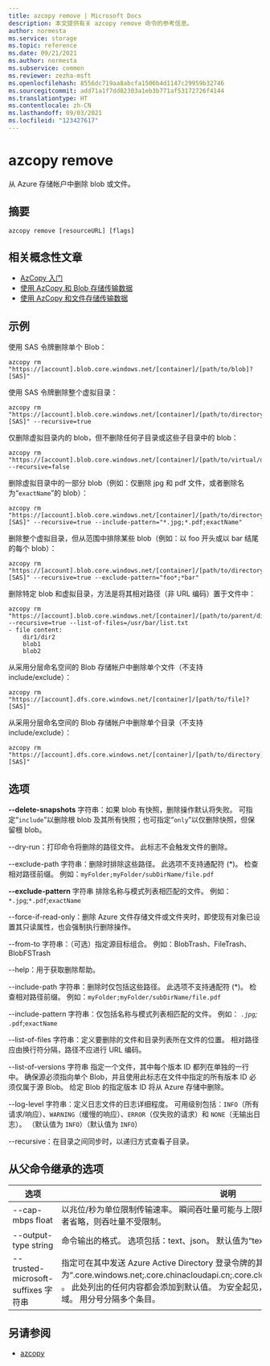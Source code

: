 ```yaml
---
title: azcopy remove | Microsoft Docs
description: 本文提供有关 azcopy remove 命令的参考信息。
author: normesta
ms.service: storage
ms.topic: reference
ms.date: 09/21/2021
ms.author: normesta
ms.subservice: common
ms.reviewer: zezha-msft
ms.openlocfilehash: 8556dc719aa8abcfa1506b4d1147c29959b32746
ms.sourcegitcommit: add71a1f7dd82303a1eb3b771af53172726f4144
ms.translationtype: HT
ms.contentlocale: zh-CN
ms.lasthandoff: 09/03/2021
ms.locfileid: "123427617"
---
```

# <a name="azcopy-remove"></a>azcopy remove

从 Azure 存储帐户中删除 blob 或文件。

## <a name="synopsis"></a>摘要

```azcopy
azcopy remove [resourceURL] [flags]
```

## <a name="related-conceptual-articles"></a>相关概念性文章

- [AzCopy 入门](storage-use-azcopy-v10.md)
- [使用 AzCopy 和 Blob 存储传输数据](./storage-use-azcopy-v10.md#transfer-data)
- [使用 AzCopy 和文件存储传输数据](storage-use-azcopy-files.md)

## <a name="examples"></a>示例

使用 SAS 令牌删除单个 Blob：

```azcopy
azcopy rm "https://[account].blob.core.windows.net/[container]/[path/to/blob]?[SAS]"
```

使用 SAS 令牌删除整个虚拟目录：
 
```azcopy
azcopy rm "https://[account].blob.core.windows.net/[container]/[path/to/directory]?[SAS]" --recursive=true
```

仅删除虚拟目录内的 blob，但不删除任何子目录或这些子目录中的 blob：

```azcopy
azcopy rm "https://[account].blob.core.windows.net/[container]/[path/to/virtual/dir]" --recursive=false
```

删除虚拟目录中的一部分 blob（例如：仅删除 jpg 和 pdf 文件，或者删除名为“`exactName`”的 blob）：

```azcopy
azcopy rm "https://[account].blob.core.windows.net/[container]/[path/to/directory]?[SAS]" --recursive=true --include-pattern="*.jpg;*.pdf;exactName"
```

删除整个虚拟目录，但从范围中排除某些 blob（例如：以 foo 开头或以 bar 结尾的每个 blob）：

```azcopy
azcopy rm "https://[account].blob.core.windows.net/[container]/[path/to/directory]?[SAS]" --recursive=true --exclude-pattern="foo*;*bar"
```

删除特定 blob 和虚拟目录，方法是将其相对路径（非 URL 编码）置于文件中：

```azcopy
azcopy rm "https://[account].blob.core.windows.net/[container]/[path/to/parent/dir]" --recursive=true --list-of-files=/usr/bar/list.txt
- file content:
    dir1/dir2
    blob1
    blob2
```
从采用分层命名空间的 Blob 存储帐户中删除单个文件（不支持 include/exclude）：

```azcopy
azcopy rm "https://[account].dfs.core.windows.net/[container]/[path/to/file]?[SAS]"
```

从采用分层命名空间的 Blob 存储帐户中删除单个目录（不支持 include/exclude）：

```azcopy
azcopy rm "https://[account].dfs.core.windows.net/[container]/[path/to/directory]?[SAS]"
```

## <a name="options"></a>选项

**--delete-snapshots** 字符串：如果 blob 有快照，删除操作默认将失败。 可指定“`include`”以删除根 blob 及其所有快照；也可指定“`only`”以仅删除快照，但保留根 blob。

--dry-run：打印命令将删除的路径文件。 此标志不会触发文件的删除。

--exclude-path 字符串：删除时排除这些路径。 此选项不支持通配符 (*)。 检查相对路径前缀。 例如：`myFolder;myFolder/subDirName/file.pdf`

**--exclude-pattern** 字符串   排除名称与模式列表相匹配的文件。 例如：`*.jpg`;`*.pdf`;`exactName`

--force-if-read-only：删除 Azure 文件存储文件或文件夹时，即使现有对象已设置其只读属性，也会强制执行删除操作。

--from-to 字符串：（可选）指定源目标组合。 例如：BlobTrash、FileTrash、BlobFSTrash

--help：用于获取删除帮助。

--include-path 字符串：删除时仅包括这些路径。 此选项不支持通配符 (*)。 检查相对路径前缀。 例如：`myFolder;myFolder/subDirName/file.pdf`

--include-pattern 字符串：仅包括名称与模式列表相匹配的文件。 例如： *`.jpg`;* `.pdf`;`exactName`

--list-of-files 字符串：定义要删除的文件和目录列表所在文件的位置。 相对路径应由换行符分隔，路径不应进行 URL 编码。 

--list-of-versions 字符串   指定一个文件，其中每个版本 ID 都列在单独的一行中。 确保源必须指向单个 Blob，并且使用此标志在文件中指定的所有版本 ID 必须仅属于源 Blob。 给定 Blob 的指定版本 ID 将从 Azure 存储中删除。 

--log-level 字符串：定义日志文件的日志详细程度。 可用级别包括：`INFO`（所有请求/响应）、`WARNING`（缓慢的响应）、`ERROR`（仅失败的请求）和 `NONE`（无输出日志）。 （默认值为 `INFO`）（默认值为 `INFO`）

--recursive：在目录之间同步时，以递归方式查看子目录。

## <a name="options-inherited-from-parent-commands"></a>从父命令继承的选项

|选项|说明|
|---|---|
|--cap-mbps float|以兆位/秒为单位限制传输速率。 瞬间吞吐量可能与上限略有不同。 如果此选项设置为零，或者省略，则吞吐量不受限制。|
|--output-type string|命令输出的格式。 选项包括：text、json。 默认值为“text”。|
|--trusted-microsoft-suffixes 字符串   |指定可在其中发送 Azure Active Directory 登录令牌的其他域后缀。  默认值为“.core.windows.net;.core.chinacloudapi.cn;.core.cloudapi.de;.core.usgovcloudapi.net” 。 此处列出的任何内容都会添加到默认值。 为安全起见，应只在此处放置 Microsoft Azure 域。 用分号分隔多个条目。|

## <a name="see-also"></a>另请参阅

- [azcopy](storage-ref-azcopy.md)
